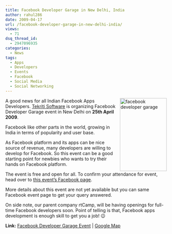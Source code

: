 ```yaml
---
title: Facebook Developer Garage in New Delhi, India
author: rahul286
date: 2009-04-17
url: /facebook-developer-garage-in-new-delhi-india/
views:
  - 71
dsq_thread_id:
  - 2947096935
categories:
  - News
tags:
  - Apps
  - Developers
  - Events
  - Facebook
  - Social Media
  - Social Networking
---
```

[<img class="wp-image-50569" style="border-right: 0px;border-top: 0px;margin-left: 0px;border-left: 0px;margin-right: 0px;border-bottom: 0px" height="228" alt="facebook developer garage" src="http://cdn.devilsworkshop.org/files/2009/04/facebookdevelopergarage-thumb.jpg" width="146" align="right" border="0" />][1] A good news for all Indian Facebook Apps Developers. <a href="http://tekritisoftware.com/" onclick="_gaq.push(['_trackEvent', 'outbound-article', 'http://tekritisoftware.com/', 'Tekriti Software']);" >Tekriti Software</a> is organizing Facebook Developer Garage event in New Delhi on **25th April 2009**.

Facebook like other parts in the world, growing in India in terms of popularity and user base. 

As Facebook platform and its apps can be nice source of revenue, many developers are willing to develop for Facebook. So this event can be a good starting point for newbies who wants to try their hands on Facebook platform.

The event is free and open for all. To confirm your attendance for event, head over to <a href="http://www.facebook.com/event.php?eid=65912214916" onclick="_gaq.push(['_trackEvent', 'outbound-article', 'http://www.facebook.com/event.php?eid=65912214916', 'this event’s Facebook page']);" >this event’s Facebook page</a>.

More details about this event are not yet available but you can same Facebook event page to get your query answered. 

On side note, our parent company rtCamp, will be having openings for full-time Facebook developers soon. Point of telling is that, Facebook apps development is enough skill to get you a job! 😉

**Link:** <a href="http://www.facebook.com/event.php?eid=65912214916" onclick="_gaq.push(['_trackEvent', 'outbound-article', 'http://www.facebook.com/event.php?eid=65912214916', 'Facebook Developer Garage Event']);" >Facebook Developer Garage Event</a> | <a href="http://maps.google.com/maps?f=q&hl=en&q=726+Udyog+Vihar+Phase-V,+Gurgaon,+India&ie=UTF8&view=map&ei=TkboSduCFIr0ugO0zuzEAQ&attrid=&z=16" onclick="_gaq.push(['_trackEvent', 'outbound-article', 'http://maps.google.com/maps?f=q&hl=en&q=726+Udyog+Vihar+Phase-V,+Gurgaon,+India&ie=UTF8&view=map&ei=TkboSduCFIr0ugO0zuzEAQ&attrid=&z=16', 'Google Map']);" >Google Map</a>

 [1]: http://cdn.devilsworkshop.org/files/2009/04/facebookdevelopergarage.jpg
